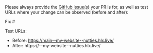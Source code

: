 Please always provide the [GitHub issue(s)](../issues) your PR is for, as well as test URLs where your change can be observed (before and after):

Fix #<gh-issue-id>

Test URLs:
- Before: https://main--my-website--nutties.hlx.live/
- After: https://<branch>--my-website--nutties.hlx.live/
